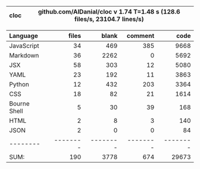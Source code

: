 cloc|github.com/AlDanial/cloc v 1.74  T=1.48 s (128.6 files/s, 23104.7 lines/s)
--- | ---

Language|files|blank|comment|code
:-------|-------:|-------:|-------:|-------:
JavaScript|34|469|385|9668
Markdown|36|2262|0|5692
JSX|58|303|12|5080
YAML|23|192|11|3863
Python|12|432|203|3364
CSS|18|82|21|1614
Bourne Shell|5|30|39|168
HTML|2|8|3|140
JSON|2|0|0|84
--------|--------|--------|--------|--------
SUM:|190|3778|674|29673
